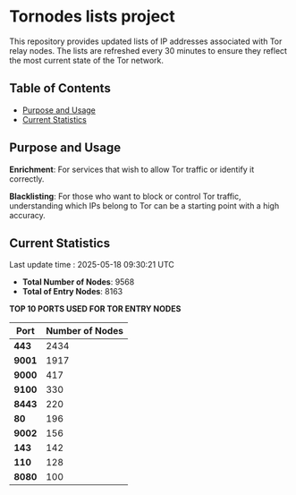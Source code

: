 # Tornodes lists project

This repository provides updated lists of IP addresses associated with Tor relay nodes. The lists are refreshed every 30 minutes to ensure they reflect the most current state of the Tor network.

## Table of Contents

- [Purpose and Usage](#purpose-and-usage)
- [Current Statistics](#current-statistics)


## Purpose and Usage

**Enrichment**: For services that wish to allow Tor traffic or identify it correctly.

**Blacklisting**: For those who want to block or control Tor traffic, understanding which IPs belong to Tor can be a starting point with a high accuracy.

## Current Statistics

Last update time : 2025-05-18 09:30:21 UTC

- **Total Number of Nodes**: 9568
- **Total of Entry Nodes**: 8163

**TOP 10 PORTS USED FOR TOR ENTRY NODES**

| **Port** | **Number of Nodes** |
|------|-----------------|
| **443**   | 2434  |
| **9001**   | 1917  |
| **9000**   | 417  |
| **9100**   | 330  |
| **8443**   | 220  |
| **80**   | 196  |
| **9002**   | 156  |
| **143**   | 142  |
| **110**   | 128  |
| **8080**   | 100  |

